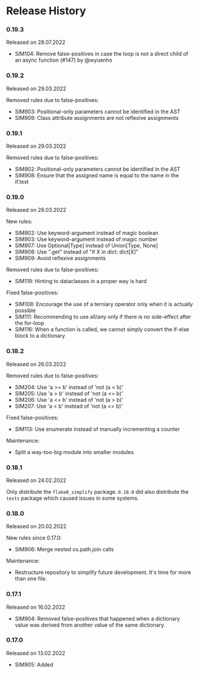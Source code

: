 Release History
===============

### 0.19.3
Released on 28.07.2022

* SIM104: Remove false-positives in case the loop is not a direct child of
          an async function (#147) by @wyuenho

### 0.19.2
Released on 29.03.2022

Removed rules due to false-positives:

* SIM903: Positional-only parameters cannot be identified in the AST
* SIM909: Class attribute assignments are not reflexive assignments

### 0.19.1
Released on 29.03.2022

Removed rules due to false-positives:

* SIM902: Positional-only parameters cannot be identified in the AST
* SIM908: Ensure that the assigned name is equal to the name in the if.test

### 0.19.0
Released on 28.03.2022

New rules:

* SIM902: Use keyword-argument instead of magic boolean
* SIM903: Use keyword-argument instead of magic number
* SIM907: Use Optional[Type] instead of Union[Type, None]
* SIM908: Use ".get" instead of "if X in dict: dict[X]"
* SIM909: Avoid reflexive assignments

Removed rules due to false-positives:

* SIM119: Hinting to dataclasses in a proper way is hard

Fixed false-positives:

* SIM108: Encourage the use of a terniary operator only when it is
          actually possible
* SIM111: Recommending to use all/any only if there is no side-effect after
          the for-loop
* SIM116: When a function is called, we cannot simply convert the
          if-else block to a dictionary

### 0.18.2
Released on 26.03.2022

Removed rules due to false-positives:

* SIM204: Use 'a >= b' instead of 'not (a < b)'
* SIM205: Use 'a > b' instead of 'not (a <= b)'
* SIM206: Use 'a <= b' instead of 'not (a > b)'
* SIM207: Use 'a < b' instead of 'not (a <= b)'

Fixed false-positives:

* SIM113: Use enumerate instead of manually incrementing a counter

Maintenance:

* Split a way-too-big module into smaller modules

### 0.18.1
Released on 24.02.2022

Only distribute the `flake8_simplify` package. `0.18.0` did also distribute
the `tests` package which caused issues in some systems.

### 0.18.0
Released on 20.02.2022

New rules since 0.17.0:

* SIM906: Merge nested os.path.join calls

Maintenance:

* Restructure repository to simplify future development. It's time for more
  than one file.

### 0.17.1
Released on 16.02.2022

* SIM904: Removed false-positives that happened when a dictionary value was
          derived from another value of the same dictionary.

### 0.17.0
Released on 13.02.2022

* SIM905: Added
